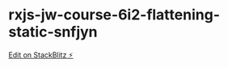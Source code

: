 # rxjs-jw-course-6i2-flattening-static-snfjyn

[Edit on StackBlitz ⚡️](https://stackblitz.com/edit/rxjs-jw-course-6i2-flattening-static-snfjyn)